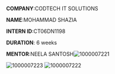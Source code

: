 
**COMPANY**:CODTECH IT SOLUTIONS

**NAME**:MOHAMMAD SHAZIA

**INTERN ID**:CT06DN1198

**DURATION**: 6 weeks

**MENTOR**:NEELA SANTOSH![1000007221](https://github.com/user-attachments/assets/97553e16-290e-4d85-b3a0-aaa82678e9bd)

![1000007223](https://github.com/user-attachments/assets/71950f14-e317-4a72-878b-1f570d745687)
![1000007222](https://github.com/user-attachments/assets/c35deb92-0b2d-4d64-9d34-032b968f10c4)

